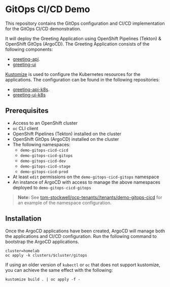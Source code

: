 # GitOps CI/CD Demo

This repository contains the GitOps configuration and CI/CD implementation for the GitOps CI/CD demonstration.

It will deploy the Greeting Application using OpenShift Pipelines (Tekton) & OpenShift GitOps (ArgoCD). The Greeting Application consists of the following components:

- [greeting-api](https://github.com/tom-stockwell/greeting-api).
- [greeting-ui](https://github.com/tom-stockwell/greeting-ui)

[Kustomize](https://kustomize.io) is used to configure the Kubernetes resources for the applications. The configuration can be found in the following repositories:

- [greeting-api-k8s](https://github.com/tom-stockwell/greeting-api-k8s).
- [greeting-ui-k8s](https://github.com/tom-stockwell/greeting-ui-k8s)


## Prerequisites

- Access to an OpenShift cluster
- `oc` CLI client
- OpenShift Pipelines (Tekton) installed on the cluster
- OpenShift GitOps (ArgoCD) installed on the cluster
- The following namespaces:
    - `demo-gitops-cicd-cicd` 
    - `demo-gitops-cicd-gitops` 
    - `demo-gitops-cicd-dev` 
    - `demo-gitops-cicd-stage` 
    - `demo-gitops-cicd-prod`
- At least `edit` permissions on the `demo-gitops-cicd-gitops` namespace
- An instance of ArgoCD with access to manage the above namespaces deployed to `demo-gitops-cicd-gitops`

> **Note:** See [tom-stockwell/ocp-tenants//tenants/demo-gitops-cicd](https://github.com/tom-stockwell/ocp-tenants/tree/main/tenants/demo-gitops-cicd) for an example of the namespace configuration.

## Installation

Once the ArgoCD applications have been created, ArgoCD will manage both the applications and CI/CD configuration.
Run the following command to bootstrap the ArgoCD applications.

```shell
cluster=homelab
oc apply -k clusters/$cluster/gitops
```

If using an older version of `kubectl` or `oc` that does not support kustomize, you can achieve the same effect with the following:

```shell
kustomize build . | oc apply -f -
```
